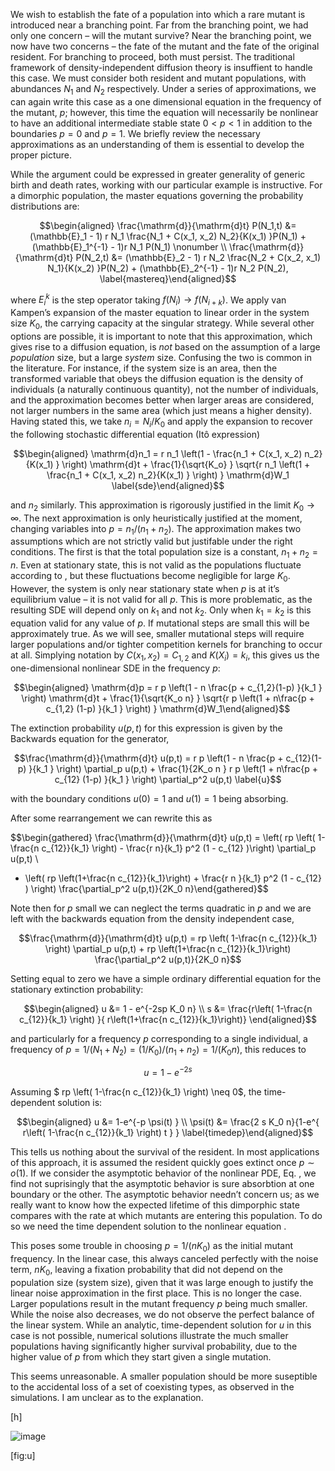We wish to establish the fate of a population into which a rare mutant
is introduced near a branching point. Far from the branching point, we
had only one concern – will the mutant survive? Near the branching
point, we now have two concerns – the fate of the mutant and the fate of
the original resident. For branching to proceed, both must persist. The
traditional framework of density-independent diffusion theory is
insuffient to handle this case. We must consider both resident and
mutant populations, with abundances $N_1$ and $N_2$ respectively. Under
a series of approximations, we can again write this case as a one
dimensional equation in the frequency of the mutant, $p$; however, this
time the equation will necessarily be nonlinear to have an additional
intermediate stable state $0<p<1$ in addition to the boundaries $p=0$
and $p=1$. We briefly review the necessary approximations as an
understanding of them is essential to develop the proper picture.

While the argument could be expressed in greater generality of generic
birth and death rates, working with our particular example is
instructive. For a dimorphic population, the master equations governing
the probability distributions are:

$$\begin{aligned}
\frac{\mathrm{d}}{\mathrm{d}t} P(N_1,t) &= (\mathbb{E}_1 - 1) r N_1 \frac{N_1 + C(x_1, x_2) N_2}{K(x_1) }P(N_1) + (\mathbb{E}_1^{-1} - 1)r N_1 P(N_1) \nonumber \\
\frac{\mathrm{d}}{\mathrm{d}t} P(N_2,t) &= (\mathbb{E}_2 - 1) r N_2 \frac{N_2 + C(x_2, x_1) N_1}{K(x_2) }P(N_2) + (\mathbb{E}_2^{-1} - 1)r N_2 P(N_2),
\label{mastereq}\end{aligned}$$

where $E_i^k$ is the step operator taking $f(N_i) \to f(N_{i+k})$. We
apply van Kampen’s expansion of the master equation to linear order in
the system size $K_0$, the carrying capacity at the singular strategy.
While several other options are possible, it is important to note that
this approximation, which gives rise to a diffusion equation, is *not*
based on the assumption of a large *population* size, but a large
*system* size. Confusing the two is common in the literature. For
instance, if the system size is an area, then the transformed variable
that obeys the diffusion equation is the density of individuals (a
naturally continuous quantity), not the number of individuals, and the
approximation becomes better when larger areas are considered, not
larger numbers in the same area (which just means a higher density).
Having stated this, we take $n_i = N_i/K_0$ and apply the expansion to
recover the following stochastic differential equation (Itô expression)

$$\begin{aligned}
\mathrm{d}n_1 = r n_1 \left(1 -  \frac{n_1 + C(x_1, x_2) n_2}{K(x_1) } \right) \mathrm{d}t + \frac{1}{\sqrt{K_o} } \sqrt{r n_1 \left(1 +  \frac{n_1 + C(x_1, x_2) n_2}{K(x_1) } \right) } \mathrm{d}W_1
\label{sde}\end{aligned}$$

and $n_2$ similarly. This approximation is rigorously justified in the
limit $K_0 \to \infty$. The next approximation is only heuristically
justified at the moment, changing variables into $p = n_1/(n_1+n_2)$.
The approximation makes two assumptions which are not strictly valid but
justifable under the right conditions. The first is that the total
population size is a constant, $n_1 + n_2 = n$. Even at stationary
state, this is not valid as the populations fluctuate according to , but
these fluctuations become negligible for large $K_0$. However, the
system is only near stationary state when $p$ is at it’s equilibrium
value – it is not valid for all $p$. This is more problematic, as the
resulting SDE will depend only on $k_1$ and not $k_2$. Only when
$k_1 = k_2$ is this equation valid for any value of $p$. If mutational
steps are small this will be approximately true. As we will see, smaller
mutational steps will require larger populations and/or tighter
competition kernels for branching to occur at all. Simplying notation by
$C(x_1, x_2) = C_{1,2}$ and $K(X_i) = k_i$, this gives us the
one-dimensional nonlinear SDE in the frequency $p$:

$$\begin{aligned}
\mathrm{d}p = r p \left(1 -  n \frac{p + c_{1,2}(1-p) }{k_1 } \right) \mathrm{d}t + \frac{1}{\sqrt{K_o n} } \sqrt{r p \left(1 +  n\frac{p + c_{1,2} (1-p) }{k_1 } \right) } \mathrm{d}W_1\end{aligned}$$

The extinction probability $u(p,t)$ for this expression is given by the
Backwards equation for the generator,

$$\frac{\mathrm{d}}{\mathrm{d}t} u(p,t) = r p \left(1 -  n \frac{p + c_{12}(1-p) }{k_1 } \right) \partial_p u(p,t) + \frac{1}{2K_o n } r p \left(1 +  n\frac{p + c_{12} (1-p) }{k_1 } \right) \partial_p^2 u(p,t) 
\label{u}$$

with the boundary conditions $u(0) = 1$ and $u(1) = 1$ being absorbing.

After some rearrangement we can rewrite this as

$$\begin{gathered}
\frac{\mathrm{d}}{\mathrm{d}t} u(p,t) = \left( rp \left( 1-\frac{n c_{12}}{k_1} \right) - \frac{r n}{k_1} p^2 (1 - c_{12} )\right)  \partial_p u(p,t) \\
+ \left( rp \left(1+\frac{n c_{12}}{k_1}\right)  + \frac{r n }{k_1} p^2 (1 - c_{12} ) \right) \frac{\partial_p^2 u(p,t)}{2K_0 n}\end{gathered}$$

Note then for $p$ small we can neglect the terms quadratic in $p$ and we
are left with the backwards equation from the density independent case,

$$\frac{\mathrm{d}}{\mathrm{d}t} u(p,t) =  rp \left( 1-\frac{n c_{12}}{k_1} \right)   \partial_p u(p,t) + rp \left(1+\frac{n c_{12}}{k_1}\right)   \frac{\partial_p^2 u(p,t)}{2K_0 n}$$

Setting equal to zero we have a simple ordinary differential equation
for the stationary extinction probability:

$$\begin{aligned}
u &= 1 - e^{-2sp K_0 n} \\
s &= \frac{r\left( 1-\frac{n c_{12}}{k_1} \right) }{ r\left(1+\frac{n c_{12}}{k_1}\right)} \end{aligned}$$

and particularly for a frequency $p$ corresponding to a single
individual, a frequency of
$p=1/(N_1+N_2) =(1/K_0)/(n_1+n_2) = 1/(K_0 n)$, this reduces to

$$u = 1-e^{-2s}$$

Assuming $ rp \left( 1-\frac{n c_{12}}{k_1} \right) \neq 0$, the
time-dependent solution is:

$$\begin{aligned}
u &= 1-e^{-p \psi(t) } \\
\psi(t) &= \frac{2 s K_0 n}{1-e^{ r\left( 1-\frac{n c_{12}}{k_1} \right) t } }
\label{timedep}\end{aligned}$$

This tells us nothing about the survival of the resident. In most
applications of this approach, it is assumed the resident quickly goes
extinct once $p \sim o(1)$. If we consider the asymptotic behavior of
the nonlinear PDE, Eq. , we find not suprisingly that the asymptotic
behavior is sure absorbtion at one boundary or the other. The asymptotic
behavior needn’t concern us; as we really want to know how the expected
lifetime of this dimporphic state compares with the rate at which
mutants are entering this population. To do so we need the time
dependent solution to the nonlinear equation .

This poses some trouble in choosing $p = 1/(nK_0)$ as the initial mutant
frequency. In the linear case, this always canceled perfectly with the
noise term, $nK_0$, leaving a fixation probability that did not depend
on the population size (system size), given that it was large enough to
justify the linear noise approximation in the first place. This is no
longer the case. Larger populations result in the mutant frequency $p$
being much smaller. While the noise also decreases, we do not observe
the perfect balance of the linear system. While an analytic,
time-dependent solution for $u$ in this case is not possible, numerical
solutions illustrate the much smaller populations having significantly
higher survival probability, due to the higher value of $p$ from which
they start given a single mutation.

This seems unreasonable. A smaller population should be more suseptible
to the accidental loss of a set of coexisting types, as observed in the
simulations. I am unclear as to the explanation.

[h]

![image](images/u)

[fig:u]
